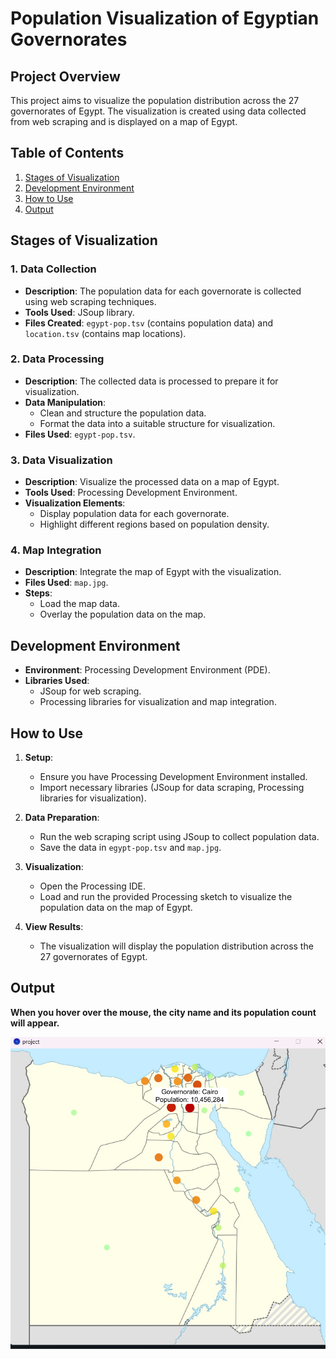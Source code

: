 # Population Visualization of Egyptian Governorates

## Project Overview

This project aims to visualize the population distribution across the 27 governorates of Egypt. The visualization is created using data collected from web scraping and is displayed on a map of Egypt.

## Table of Contents

1. [Stages of Visualization](#stages-of-visualization)
2. [Development Environment](#development-environment)
3. [How to Use](#how-to-use)
4. [Output](#output)

## Stages of Visualization

### 1. Data Collection
- **Description**: The population data for each governorate is collected using web scraping techniques.
- **Tools Used**: JSoup library.
- **Files Created**: `egypt-pop.tsv` (contains population data) and `location.tsv` (contains map locations).

### 2. Data Processing
- **Description**: The collected data is processed to prepare it for visualization.
- **Data Manipulation**:
  - Clean and structure the population data.
  - Format the data into a suitable structure for visualization.
- **Files Used**: `egypt-pop.tsv`.

### 3. Data Visualization
- **Description**: Visualize the processed data on a map of Egypt.
- **Tools Used**: Processing Development Environment.
- **Visualization Elements**:
  - Display population data for each governorate.
  - Highlight different regions based on population density.

### 4. Map Integration
- **Description**: Integrate the map of Egypt with the visualization.
- **Files Used**: `map.jpg`.
- **Steps**:
  - Load the map data.
  - Overlay the population data on the map.

## Development Environment

- **Environment**: Processing Development Environment (PDE).
- **Libraries Used**:
  - JSoup for web scraping.
  - Processing libraries for visualization and map integration.

## How to Use

1. **Setup**:
   - Ensure you have Processing Development Environment installed.
   - Import necessary libraries (JSoup for data scraping, Processing libraries for visualization).

2. **Data Preparation**:
   - Run the web scraping script using JSoup to collect population data.
   - Save the data in `egypt-pop.tsv` and `map.jpg`.

3. **Visualization**:
   - Open the Processing IDE.
   - Load and run the provided Processing sketch to visualize the population data on the map of Egypt.

4. **View Results**:
   - The visualization will display the population distribution across the 27 governorates of Egypt.
  
## Output
**When you hover over the mouse, the city name and its population count will appear.**

<p align="center">
  <img src="Output/Egypt.png" alt="map" width="600"/>
</p>
